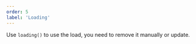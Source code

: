 ```yaml
---
order: 5
label: 'Loading'
---
```


Use `loading()` to use the load, you need to remove it manually or update.
